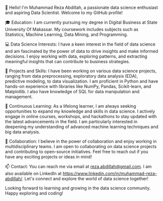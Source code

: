 👋 Hello! I'm Muhammad Reza Abdillah, a passionate data science enthusiast and aspiring Data Scientist. Welcome to my GitHub profile!

🎓 Education:
I am currently pursuing my degree in Digital Business at State University Of Makassar. My coursework includes subjects such as Statistics, Machine Learning, Data Mining, and Programming.

💻 Data Science Interests:
I have a keen interest in the field of data science and am fascinated by the power of data to drive insights and make informed decisions. I enjoy working with data, exploring patterns, and extracting meaningful insights that can contribute to business strategies.

🔬 Projects and Skills:
I have been working on various data science projects, ranging from data preprocessing, exploratory data analysis (EDA), predictive modeling, to data visualization. I am proficient in Python and have hands-on experience with libraries like NumPy, Pandas, Scikit-learn, and Matplotlib. I also have knowledge of SQL for data manipulation and management.

🌱 Continuous Learning:
As a lifelong learner, I am always seeking opportunities to expand my knowledge and skills in data science. I actively engage in online courses, workshops, and hackathons to stay updated with the latest advancements in the field. I am particularly interested in deepening my understanding of advanced machine learning techniques and big data analysis.

🤝 Collaboration:
I believe in the power of collaboration and enjoy working in multidisciplinary teams. I am open to collaborating on data science projects and contributing to open-source initiatives. Feel free to reach out if you have any exciting projects or ideas in mind!

📫 Contact:
You can reach me via email at reza.abdillah@gmail.com. I am also available on LinkedIn at https://www.linkedin.com/in/muhammad-reza-abdillah/. Let's connect and explore the world of data science together!

Looking forward to learning and growing in the data science community. Happy exploring and coding!

